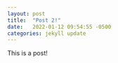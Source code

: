 ```yaml
---
layout: post
title:  "Post 2!"
date:   2022-01-12 09:54:55 -0500
categories: jekyll update
---
```

This is a post!